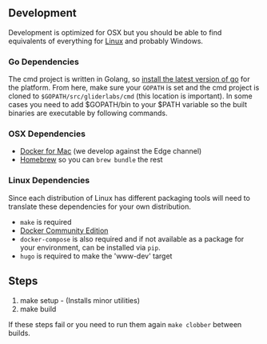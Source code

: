 
## Development

Development is optimized for OSX but you should be able to find equivalents
of everything for [Linux](#linux-dependencies) and probably Windows.

### Go Dependencies

The cmd project is written in Golang, so 
[install the latest version of go](https://golang.org/doc/install#install) for
the platform. From here, make sure your `GOPATH` is set and the cmd project is
cloned to `$GOPATH/src/gliderlabs/cmd` (this location is important). In some
cases you need to add $GOPATH/bin to your $PATH variable so the built binaries
are executable by following commands.

### OSX Dependencies

 * [Docker for Mac](https://docs.docker.com/docker-for-mac/install/) (we develop against the Edge channel)
 * [Homebrew](https://brew.sh/) so you can `brew bundle` the rest

### Linux Dependencies

Since each distribution of Linux has different packaging tools will need to
translate these dependencies for your own distribution.

 * `make` is required
 * [Docker Community Edition](https://www.docker.com/community-edition)
  * `docker-compose` is also required and if not available as a package for
    your environment, can be installed via `pip`.
 * `hugo` is required to make the 'www-dev' target

## Steps

1. make setup  - (Installs minor utilities)
2. make build

If these steps fail or you need to run them again `make clobber` between builds.
